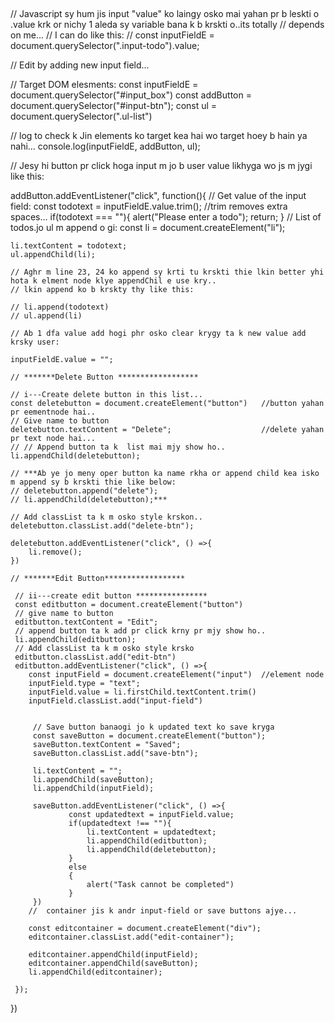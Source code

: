 ## 

// Javascript sy hum jis input "value" ko laingy osko mai yahan pr b leskti o .value krk or nichy 1 aleda sy variable bana k b krskti o..its totally
// depends on me...
// I can do like this:
// const inputFieldE = document.querySelector(".input-todo").value;

// Edit by adding new input field...

// Target DOM elesments:
const inputFieldE = document.querySelector("#input_box")
const addButton = document.querySelector("#input-btn");
const ul = document.querySelector(".ul-list")

// log to check k Jin elements ko target kea hai wo target hoey b hain ya nahi...
console.log(inputFieldE, addButton, ul);

// Jesy hi button pr click hoga input m jo b user value likhyga wo js m jygi like this:

addButton.addEventListener("click", function(){
    // Get value of the input field:
    const todotext = inputFieldE.value.trim();       //trim removes extra spaces...
    if(todotext === ""){
        alert("Please enter a todo");
        return;
    }
    // List of todos.jo ul m append o gi:
    const li = document.createElement("li");

    li.textContent = todotext;
    ul.appendChild(li);

    // Aghr m line 23, 24 ko append sy krti tu krskti thie lkin better yhi hota k elment node klye appendChil e use kry..
    // lkin append ko b krskty thy like this:

    // li.append(todotext)
    // ul.append(li)

    // Ab 1 dfa value add hogi phr osko clear krygy ta k new value add krsky user:

    inputFieldE.value = "";

    // *******Delete Button ******************

    // i---Create delete button in this list...
    const deletebutton = document.createElement("button")   //button yahan pr eementnode hai..
    // Give name to button
    deletebutton.textContent = "Delete";                    //delete yahan pr text node hai...
    // // Append button ta k  list mai mjy show ho..
    li.appendChild(deletebutton);

    // ***Ab ye jo meny oper button ka name rkha or append child kea isko m append sy b krskti thie like below:
    // deletebutton.append("delete");
    // li.appendChild(deletebutton);***

    // Add classList ta k m osko style krskon..
    deletebutton.classList.add("delete-btn");

    deletebutton.addEventListener("click", () =>{
        li.remove();
    })

    // *******Edit Button******************

     // ii---create edit button ****************
     const editbutton = document.createElement("button")
     // give name to button
     editbutton.textContent = "Edit"; 
     // append button ta k add pr click krny pr mjy show ho..
     li.appendChild(editbutton);
     // Add classList ta k m osko style krsko
     editbutton.classList.add("edit-btn")
     editbutton.addEventListener("click", () =>{
        const inputField = document.createElement("input")  //element node
        inputField.type = "text";
        inputField.value = li.firstChild.textContent.trim()
        inputField.classList.add("input-field")


         // Save button banaogi jo k updated text ko save kryga
         const saveButton = document.createElement("button");
         saveButton.textContent = "Saved";
         saveButton.classList.add("save-btn");
 
         li.textContent = "";
         li.appendChild(saveButton);
         li.appendChild(inputField);
 
         saveButton.addEventListener("click", () =>{
                 const updatedtext = inputField.value;
                 if(updatedtext !== ""){
                     li.textContent = updatedtext;
                     li.appendChild(editbutton);
                     li.appendChild(deletebutton);
                 }
                 else
                 {
                     alert("Task cannot be completed")
                 }
         })
        //  container jis k andr input-field or save buttons ajye...

        const editcontainer = document.createElement("div");
        editcontainer.classList.add("edit-container");

        editcontainer.appendChild(inputField);
        editcontainer.appendChild(saveButton);
        li.appendChild(editcontainer);
       
     });
})


